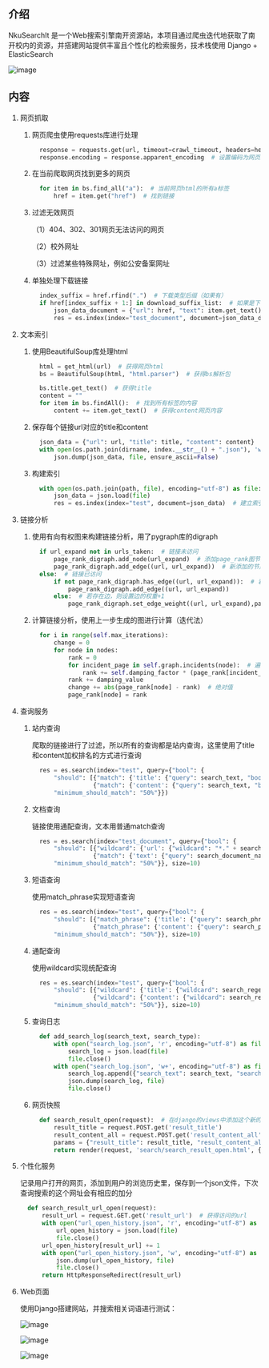 ## 介绍

NkuSearchIt 是一个Web搜索引擎南开资源站，本项目通过爬虫迭代地获取了南开校内的资源，并搭建网站提供丰富且个性化的检索服务，技术栈使用 Django + ElasticSearch

![image](https://github.com/BUGHERE/NkuSearchIt/assets/55886903/22e20646-7f51-4115-a6e8-d1184879044f)

## 内容

1. 网页抓取

   1. 网页爬虫使用requests库进行处理
   	  ```python
        response = requests.get(url, timeout=crawl_timeout, headers=headers_parameters, allow_redirects=False)  # allow_redirects是否允许网址跳转
        response.encoding = response.apparent_encoding  # 设置编码为网页编码，否则容易乱码
      ```
      
   2. 在当前爬取网页找到更多的网页

      ```python
        for item in bs.find_all("a"):  # 当前网页html的所有a标签
            href = item.get("href")  # 找到链接
      ```

   3. 过滤无效网页

      （1）404、302、301网页无法访问的网页

      （2）校外网址

      （3）过滤某些特殊网址，例如公安备案网址

   4. 单独处理下载链接

       ```python
         index_suffix = href.rfind(".")  # 下载类型后缀（如果有）
         if href[index_suffix + 1:] in download_suffix_list:  # 如果是下载地址，则存到es的document索引
             json_data_document = {"url": href, "text": item.get_text()}
             res = es.index(index="test_document", document=json_data_document)  # 建立索引
       ```

2. 文本索引

   1. 使用BeautifulSoup库处理html

       ```python
         html = get_html(url)  # 获得网页html
         bs = BeautifulSoup(html, "html.parser")  # 获得bs解析包
       ```

       ```python
         bs.title.get_text()  # 获得title
         content = ""
         for item in bs.findAll():  # 找到所有标签的内容
             content += item.get_text()  # 获得content网页内容
       ```

   2. 保存每个链接url对应的title和content

      ```python
        json_data = {"url": url, "title": title, "content": content}
        with open(os.path.join(dirname, index.__str__() + ".json"), 'w', encoding="utf-8") as file:  # 保存url、title和content
        	json.dump(json_data, file, ensure_ascii=False)
      ```
      
   3. 构建索引
   
       ```python
         with open(os.path.join(path, file), encoding="utf-8") as file:
             json_data = json.load(file)
             res = es.index(index="test", document=json_data)  # 建立索引
       ```
   
3. 链接分析

   1. 使用有向有权图来构建链接分析，用了pygraph库的digraph

      ```python
        if url_expand not in urls_taken:  # 链接未访问
            page_rank_digraph.add_node(url_expand)  # 添加page_rank图节点
            page_rank_digraph.add_edge((url, url_expand))  # 新添加的节点肯定不存在相关边，直接添加
        else:  # 链接已访问
            if not page_rank_digraph.has_edge((url, url_expand)):  # 若不存在边，则添加
                page_rank_digraph.add_edge((url, url_expand))
            else:  # 若存在边，则设置边的权重+1
                page_rank_digraph.set_edge_weight((url, url_expand),page_rank_digraph.edge_weight((url, url_expand)) + 1)
      ```

   2. 计算链接分析，使用上一步生成的图进行计算（迭代法）

      ```python
        for i in range(self.max_iterations):
            change = 0
            for node in nodes:
                rank = 0
                for incident_page in self.graph.incidents(node):  # 遍历所有“入射”的页面
                    rank += self.damping_factor * (page_rank[incident_page] / len(self.graph.neighbors(incident_page)))
                rank += damping_value
                change += abs(page_rank[node] - rank)  # 绝对值
                page_rank[node] = rank
      ```

4. 查询服务

   1. 站内查询

      爬取的链接进行了过滤，所以所有的查询都是站内查询，这里使用了title和content加权排名的方式进行查询

      ```python
        res = es.search(index="test", query={"bool": {
            "should": [{"match": {'title': {"query": search_text, "boost": 2}}},
                       {"match": {'content': {"query": search_text, "boost": 1}}}],
            "minimum_should_match": "50%"}})
      ```

   2. 文档查询

      链接使用通配查询，文本用普通match查询

      ```python
        res = es.search(index="test_document", query={"bool": {
            "should": [{"wildcard": {'url': {"wildcard": "*." + search_document_suffix, "boost": 2}}},
                       {"match": {'text': {"query": search_document_name, "boost": 1}}}],
            "minimum_should_match": "50%"}}, size=10)
      ```

      

   3. 短语查询

      使用match_phrase实现短语查询

      ```python
        res = es.search(index="test", query={"bool": {
            "should": [{"match_phrase": {'title': {"query": search_phrase, "boost": 2}}},
                       {"match_phrase": {'content': {"query": search_phrase, "boost": 1}}}],
            "minimum_should_match": "50%"}}, size=10)
      ```

   4. 通配查询

      使用wildcard实现统配查询

      ```python
        res = es.search(index="test", query={"bool": {
            "should": [{"wildcard": {'title': {"wildcard": search_regexp, "boost": 2}}},
                       {"wildcard": {'content': {"wildcard": search_regexp, "boost": 1}}}],
            "minimum_should_match": "50%"}}, size=10)
      ```

   5. 查询日志

      ```python
        def add_search_log(search_text, search_type):
            with open("search_log.json", 'r', encoding="utf-8") as file:  # 加载搜索历史
                search_log = json.load(file)
                file.close()
            with open("search_log.json", 'w+', encoding="utf-8") as file:  # 添加当前搜索到搜索历史
                search_log.append({"search_text": search_text, "search_type": search_type, "time": datetime.now().strftime("%Y:%m:%d:%H:%M:%S")})
                json.dump(search_log, file)
                file.close()
      ```

   6. 网页快照

      ```python
        def search_result_open(request):  # 在django的views中添加这个新的动作，添加网页快照的功能
            result_title = request.POST.get('result_title')
            result_content_all = request.POST.get('result_content_all')
            params = {"result_title": result_title, "result_content_all": result_content_all}
            return render(request, 'search/search_result_open.html', {'params': params})
      ```

5. 个性化服务

   记录用户打开的网页，添加到用户的浏览历史里，保存到一个json文件，下次查询搜索的这个网址会有相应的加分

   ```python
     def search_result_url_open(request):
         result_url = request.GET.get('result_url')  # 获得访问的url
         with open("url_open_history.json", 'r', encoding="utf-8") as file:  # 加载用户浏览历史
             url_open_history = json.load(file)
             file.close()
         url_open_history[result_url] += 1
         with open("url_open_history.json", 'w', encoding="utf-8") as file:  # 添加用户浏览历史
             json.dump(url_open_history, file)
             file.close()
         return HttpResponseRedirect(result_url)
   ```

6. Web页面

   使用Django搭建网站，并搜索相关词语进行测试：

    ![image](https://github.com/BUGHERE/NkuSearchIt/assets/55886903/f9cbd492-c1d2-407c-bc14-5f3fecca3558)

    ![image](https://github.com/BUGHERE/NkuSearchIt/assets/55886903/93cf1939-da34-4744-9d67-9b91604df821)

    ![image](https://github.com/BUGHERE/NkuSearchIt/assets/55886903/5a1a933b-c192-4796-ac14-3fdc4ac19c7f)

